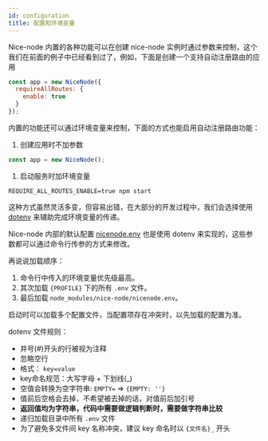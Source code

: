 ```yaml
---
id: configuration
title: 配置和环境变量
---
```


Nice-node 内置的各种功能可以在创建 nice-node 实例时通过参数来控制，这个我们在前面的例子中已经看到过了，例如，下面是创建一个支持自动注册路由的应用

```js
const app = new NiceNode({
  requireAllRoutes: {
    enable: true
  }
});
```

内置的功能还可以通过环境变量来控制，下面的方式也能启用自动注册路由功能：
1. 创建应用时不加参数
  ```js
  const app = new NiceNode();
  ```
1. 启动服务时加环境变量
  ```
  REQUIRE_ALL_ROUTES_ENABLE=true npm start
  ```

这种方式虽然灵活多变，但容易出错，在大部分的开发过程中，我们会选择使用 [dotenv](https://www.npmjs.com/package/dotenv) 来辅助完成环境变量的传递。

Nice-node 内部的默认配置 [nicenode.env](https://github.com/zhongzhi107/nice-node/blob/master/packages/nice-node/nicenode.env) 也是使用 dotenv 来实现的，这些参数都可以通过命令行传参的方式来修改。

再说说加载顺序：
1. 命令行中传入的环境变量优先级最高。
1. 其次加载 `{PROFILE}` 下的所有 `.env` 文件。
1. 最后加载 `node_modules/nice-node/nicenode.env`。

启动时可以加载多个配置文件，当配置项存在冲突时，以先加载的配置为准。

dotenv 文件规则：
- 井号(#)开头的行被视为注释
- 忽略空行
- 格式： `key=value`
- key命名规范：大写字母 + 下划线(\_)
- 空值会转换为空字符串: `EMPTY=` => `{EMPTY: ''}`
- 值前后空格会去掉，不希望被去掉的话，对值前后加引号
- **返回值均为字符串，代码中需要做逻辑判断时，需要做字符串比较**
- 递归加载目录中所有 `.env` 文件
- 为了避免多文件间 key 名称冲突，建议 key 命名时以 `{文件名}_` 开头
